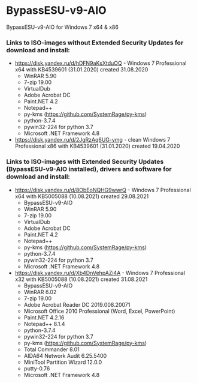 # BypassESU-v9-AIO
BypassESU-v9-AIO for Windows 7 x64 &amp; x86

### Links to ISO-images without Extended Security Updates for download and install:  
* https://disk.yandex.ru/d/hDFN9aKsXtduOQ - Windows 7 Professional x64 with KB4539601 (31.01.2020) created 31.08.2020 
  * WinRAR 5.90
  * 7-zip 19.00
  * VirtualDub
  * Adobe Acrobat DC
  * Paint.NET 4.2
  * Notepad++
  * py-kms (https://github.com/SystemRage/py-kms)
  * python-3.7.4
  * pywin32-224 for python 3.7
  * Microsoft .NET Framework 4.8
* https://disk.yandex.ru/d/2JgRzAq6UG-ymg - clean Windows 7 Professional x86 with KB4539601 (31.01.2020) created 19.04.2020

### Links to ISO-images with Extended Security Updates (BypassESU-v9-AIO installed), drivers and software for download and install:  
* https://disk.yandex.ru/d/8ObEoNQHG9wwrQ - Windows 7 Professional x64 with KB5005088 (10.08.2021) created 29.08.2021
  * BypassESU-v9-AIO
  * WinRAR 5.90
  * 7-zip 19.00
  * VirtualDub
  * Adobe Acrobat DC
  * Paint.NET 4.2
  * Notepad++
  * py-kms (https://github.com/SystemRage/py-kms)
  * python-3.7.4
  * pywin32-224 for python 3.7
  * Microsoft .NET Framework 4.8
* https://disk.yandex.ru/d/Xb4DnVehpAZi4A - Windows 7 Professional x32 with KB5005088 (10.08.2021) created 31.08.2021
  * BypassESU-v9-AIO
  * WinRAR 6.02
  * 7-zip 19.00
  * Adobe Acrobat Reader DC 2019.008.20071
  * Microsoft Office 2010 Professional (Word, Excel, PowerPoint)
  * Paint.NET 4.2.16
  * Notepad++ 8.1.4
  * python-3.7.4
  * pywin32-224 for python 3.7
  * py-kms (https://github.com/SystemRage/py-kms)
  * Total Commander 8.01
  * AIDA64 Network Audit 6.25.5400
  * MiniTool Partition Wizard 12.0.0
  * putty-0.76
  * Microsoft .NET Framework 4.8
